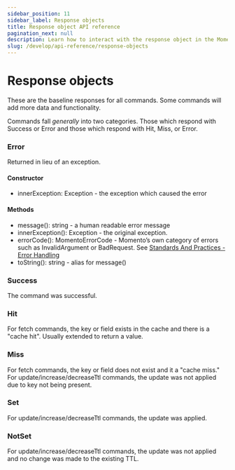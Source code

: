 ```yaml
---
sidebar_position: 11
sidebar_label: Response objects
title: Response object API reference
pagination_next: null
description: Learn how to interact with the response object in the Momento API.
slug: /develop/api-reference/response-objects
---
```


# Response objects

These are the baseline responses for all commands. Some commands will add more data and functionality.

Commands fall *generally* into two categories. Those which respond with Success or Error and those which respond with Hit, Miss, or Error.

### Error

Returned in lieu of an exception.

#### Constructor

- innerException: Exception - the exception which caused the error

#### Methods

- message(): string - a human readable error message
- innerException(): Exception - the original exception.
- errorCode(): MomentoErrorCode - Momento’s own category of errors such as InvalidArgument or BadRequest. See [Standards And Practices - Error Handling](https://github.com/momentohq/standards-and-practices/blob/main/docs/client-specifications/error-handling.md)
- toString(): string - alias for message()

### Success

The command was successful.

### Hit

For fetch commands, the key or field exists in the cache and there is a "cache hit". Usually extended to return a value.

### Miss

For fetch commands, the key or field does not exist and it a "cache miss."
For update/increase/decreaseTtl commands, the update was not applied due to key not being present.

### Set

For update/increase/decreaseTtl commands, the update was applied.

### NotSet

For update/increase/decreaseTtl commands, the update was not applied and no change was made to the existing TTL.
